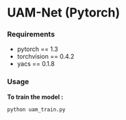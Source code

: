 # UAM-Net (Pytorch)

### Requirements

* pytorch == 1.3
* torchvision == 0.4.2
* yacs == 0.1.8

### Usage

**To train the model :**

```
python uam_train.py
```
